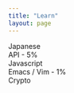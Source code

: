 ```yaml
---
title: "Learn"
layout: page
---
```


Japanese  
API - 5%  
Javascript  
Emacs / Vim - 1%  
Crypto


